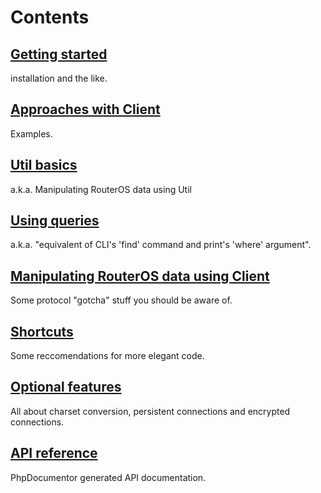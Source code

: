 # Contents
## [Getting started](wiki/Getting-started)
installation and the like.
## [Approaches with Client](wiki/Approaches-with-Client)
Examples.
## [Util basics](wiki/Util-basics)
a.k.a. Manipulating RouterOS data using Util
## [Using queries](wiki/Using-queries)
a.k.a. "equivalent of CLI's 'find' command and print's 'where' argument".
## [Manipulating RouterOS data using Client](wiki/Manipulating-RouterOS-data-using-Client)
Some protocol "gotcha" stuff you should be aware of.
## [Shortcuts](wiki/Shortcuts)
Some reccomendations for more elegant code.
## [Optional features](wiki/Optional-features)
All about charset conversion, persistent connections and encrypted connections.
## [API reference](http://pear2.github.com/Net_RouterOS/Documentation/1.0.0b4/)
PhpDocumentor generated API documentation.
